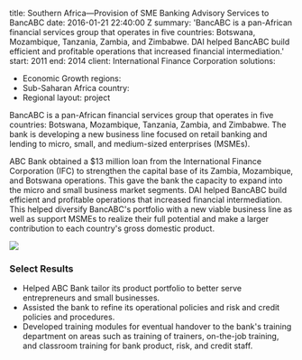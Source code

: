 
title: Southern Africa—Provision of SME Banking Advisory Services to BancABC
date: 2016-01-21 22:40:00 Z
summary: 'BancABC is a pan-African financial services group that operates in five
  countries: Botswana, Mozambique, Tanzania, Zambia, and Zimbabwe. DAI helped BancABC
  build efficient and profitable operations that increased financial intermediation.'
start: 2011
end: 2014
client: International Finance Corporation
solutions:
- Economic Growth
regions:
- Sub-Saharan Africa
country:
- Regional
layout: project


BancABC is a pan-African financial services group that operates in five countries: Botswana, Mozambique, Tanzania, Zambia, and Zimbabwe. The bank is developing a new business line focused on retail banking and lending to micro, small, and medium-sized enterprises (MSMEs).

ABC Bank obtained a $13 million loan from the International Finance Corporation (IFC) to strengthen the capital base of its Zambia, Mozambique, and Botswana operations. This gave the bank the capacity to expand into the micro and small business market segments. DAI helped BancABC build efficient and profitable operations that increased financial intermediation. This helped diversify BancABC's portfolio with a new viable business line as well as support MSMEs to realize their full potential and make a larger contribution to each country's gross domestic product.

![][1]

### Select Results

* Helped ABC Bank tailor its product portfolio to better serve entrepreneurs and small businesses.
* Assisted the bank to refine its operational policies and risk and credit policies and procedures.
* Developed training modules for eventual handover to the bank's training department on areas such as training of trainers, on-the-job training, and classroom training for bank product, risk, and credit staff.

[1]: https://assetify-dai.com/projects/bancabc_0.jpg
